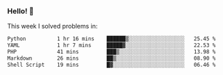### Hello! 👋

This week I solved problems in:

<!--START_SECTION:waka-->

```txt
Python          1 hr 16 mins    ██████▒░░░░░░░░░░░░░░░░░░   25.45 %
YAML            1 hr 7 mins     █████▓░░░░░░░░░░░░░░░░░░░   22.53 %
PHP             41 mins         ███▒░░░░░░░░░░░░░░░░░░░░░   13.98 %
Markdown        26 mins         ██▒░░░░░░░░░░░░░░░░░░░░░░   08.90 %
Shell Script    19 mins         █▓░░░░░░░░░░░░░░░░░░░░░░░   06.46 %
```

<!--END_SECTION:waka-->
